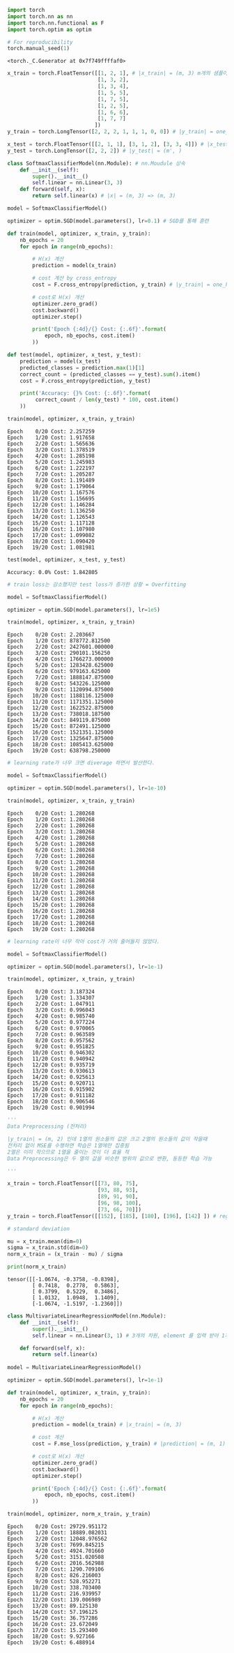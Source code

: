 

```python
import torch
import torch.nn as nn
import torch.nn.functional as F
import torch.optim as optim
```


```python
# For reproducibility
torch.manual_seed(1)
```




    <torch._C.Generator at 0x7f749ffffaf0>




```python
x_train = torch.FloatTensor([[1, 2, 1], # |x_train| = (m, 3) m개의 샘플이 각각 3개의 element를 가진 1d 벡터가 된다
                             [1, 3, 2],
                             [1, 3, 4],
                             [1, 5, 5],
                             [1, 7, 5],
                             [1, 2, 5],
                             [1, 6, 6],
                             [1, 7, 7]
                            ])
y_train = torch.LongTensor([2, 2, 2, 1, 1, 1, 0, 0]) # |y_train| = one_hot 벡터의 인덱스들을 m개 가지고 있음
```


```python
x_test = torch.FloatTensor([[2, 1, 1], [3, 1, 2], [3, 3, 4]]) # |x_test| = (m', 3) element의 수가 일치해야 함(같은 분포로부터 얻어진 데이터)
y_test = torch.LongTensor([2, 2, 2]) # |y_test| = (m', )
```


```python
class SoftmaxClassifierModel(nn.Module): # nn.Moudule 상속
    def __init__(self):
        super().__init__()
        self.linear = nn.Linear(3, 3)
    def forward(self, x):
        return self.linear(x) # |x| = (m, 3) => (m, 3)
```


```python
model = SoftmaxClassifierModel()
```


```python
optimizer = optim.SGD(model.parameters(), lr=0.1) # SGD를 통해 훈련
```


```python
def train(model, optimizer, x_train, y_train):
    nb_epochs = 20
    for epoch in range(nb_epochs):

        # H(x) 계산
        prediction = model(x_train)

        # cost 계산 by cross_entropy
        cost = F.cross_entropy(prediction, y_train) # |y_train| = one_hot 벡터의 인덱스이므로 prediction과 비교

        # cost로 H(x) 개선
        optimizer.zero_grad()
        cost.backward()
        optimizer.step()

        print('Epoch {:4d}/{} Cost: {:.6f}'.format(
            epoch, nb_epochs, cost.item()
        ))
```


```python
def test(model, optimizer, x_test, y_test):
    prediction = model(x_test)
    predicted_classes = prediction.max(1)[1]
    correct_count = (predicted_classes == y_test).sum().item()
    cost = F.cross_entropy(prediction, y_test)

    print('Accuracy: {}% Cost: {:.6f}'.format(
         correct_count / len(y_test) * 100, cost.item()
    ))
```


```python
train(model, optimizer, x_train, y_train)
```

    Epoch    0/20 Cost: 2.257259
    Epoch    1/20 Cost: 1.917658
    Epoch    2/20 Cost: 1.565636
    Epoch    3/20 Cost: 1.378519
    Epoch    4/20 Cost: 1.285198
    Epoch    5/20 Cost: 1.245983
    Epoch    6/20 Cost: 1.222197
    Epoch    7/20 Cost: 1.205287
    Epoch    8/20 Cost: 1.191489
    Epoch    9/20 Cost: 1.179064
    Epoch   10/20 Cost: 1.167576
    Epoch   11/20 Cost: 1.156695
    Epoch   12/20 Cost: 1.146284
    Epoch   13/20 Cost: 1.136250
    Epoch   14/20 Cost: 1.126543
    Epoch   15/20 Cost: 1.117128
    Epoch   16/20 Cost: 1.107980
    Epoch   17/20 Cost: 1.099082
    Epoch   18/20 Cost: 1.090420
    Epoch   19/20 Cost: 1.081981



```python
test(model, optimizer, x_test, y_test)
```

    Accuracy: 0.0% Cost: 1.842805



```python
# train loss는 감소했지만 test loss가 증가한 상황 = Overfitting
```


```python
model = SoftmaxClassifierModel()
```


```python
optimizer = optim.SGD(model.parameters(), lr=1e5)
```


```python
train(model, optimizer, x_train, y_train)
```

    Epoch    0/20 Cost: 2.203667
    Epoch    1/20 Cost: 878772.812500
    Epoch    2/20 Cost: 2427601.000000
    Epoch    3/20 Cost: 290101.156250
    Epoch    4/20 Cost: 1766273.000000
    Epoch    5/20 Cost: 1283428.625000
    Epoch    6/20 Cost: 979163.625000
    Epoch    7/20 Cost: 1888147.875000
    Epoch    8/20 Cost: 543226.125000
    Epoch    9/20 Cost: 1120994.875000
    Epoch   10/20 Cost: 1188116.125000
    Epoch   11/20 Cost: 1171351.125000
    Epoch   12/20 Cost: 1622522.875000
    Epoch   13/20 Cost: 738018.187500
    Epoch   14/20 Cost: 849119.875000
    Epoch   15/20 Cost: 872491.125000
    Epoch   16/20 Cost: 1521351.125000
    Epoch   17/20 Cost: 1325647.875000
    Epoch   18/20 Cost: 1085413.625000
    Epoch   19/20 Cost: 638798.250000



```python
# learning rate가 너무 크면 diverage 하면서 발산한다.
```


```python
model = SoftmaxClassifierModel()
```


```python
optimizer = optim.SGD(model.parameters(), lr=1e-10)
```


```python
train(model, optimizer, x_train, y_train)
```

    Epoch    0/20 Cost: 1.280268
    Epoch    1/20 Cost: 1.280268
    Epoch    2/20 Cost: 1.280268
    Epoch    3/20 Cost: 1.280268
    Epoch    4/20 Cost: 1.280268
    Epoch    5/20 Cost: 1.280268
    Epoch    6/20 Cost: 1.280268
    Epoch    7/20 Cost: 1.280268
    Epoch    8/20 Cost: 1.280268
    Epoch    9/20 Cost: 1.280268
    Epoch   10/20 Cost: 1.280268
    Epoch   11/20 Cost: 1.280268
    Epoch   12/20 Cost: 1.280268
    Epoch   13/20 Cost: 1.280268
    Epoch   14/20 Cost: 1.280268
    Epoch   15/20 Cost: 1.280268
    Epoch   16/20 Cost: 1.280268
    Epoch   17/20 Cost: 1.280268
    Epoch   18/20 Cost: 1.280268
    Epoch   19/20 Cost: 1.280268



```python
# learning rate이 너무 작아 cost가 거의 줄어들지 않았다.
```


```python
model = SoftmaxClassifierModel()
```


```python
optimizer = optim.SGD(model.parameters(), lr=1e-1)
```


```python
train(model, optimizer, x_train, y_train)
```

    Epoch    0/20 Cost: 3.187324
    Epoch    1/20 Cost: 1.334307
    Epoch    2/20 Cost: 1.047911
    Epoch    3/20 Cost: 0.996043
    Epoch    4/20 Cost: 0.985740
    Epoch    5/20 Cost: 0.977224
    Epoch    6/20 Cost: 0.970065
    Epoch    7/20 Cost: 0.963589
    Epoch    8/20 Cost: 0.957562
    Epoch    9/20 Cost: 0.951825
    Epoch   10/20 Cost: 0.946302
    Epoch   11/20 Cost: 0.940942
    Epoch   12/20 Cost: 0.935719
    Epoch   13/20 Cost: 0.930613
    Epoch   14/20 Cost: 0.925613
    Epoch   15/20 Cost: 0.920711
    Epoch   16/20 Cost: 0.915902
    Epoch   17/20 Cost: 0.911182
    Epoch   18/20 Cost: 0.906546
    Epoch   19/20 Cost: 0.901994



```python
'''
Data Preprocessing (전처리)

|y_train| = (m, 2) 인데 1열의 원소들의 값은 크고 2열의 원소들의 값이 작을때
전처리 없이 MSE를 수행하면 학습은 1열에만 집중됨 
2열은 이미 작으므로 1열을 줄이는 것이 더 효율 적
Data Preprocessing은 두 열의 값을 비슷한 범위의 값으로 변환, 동등한 학습 가능

'''

x_train = torch.FloatTensor([[73, 80, 75],
                             [93, 88, 93],
                             [89, 91, 90],
                             [96, 98, 100],
                             [73, 66, 70]])
y_train = torch.FloatTensor([[152], [185], [180], [196], [142] ]) # regression 문제 (class x) 입렵값이 실제값과 가까워지도록 훈련 => MSE loss
```


```python
# standard deviation

mu = x_train.mean(dim=0)
sigma = x_train.std(dim=0)
norm_x_train = (x_train - mu) / sigma

print(norm_x_train)
```

    tensor([[-1.0674, -0.3758, -0.8398],
            [ 0.7418,  0.2778,  0.5863],
            [ 0.3799,  0.5229,  0.3486],
            [ 1.0132,  1.0948,  1.1409],
            [-1.0674, -1.5197, -1.2360]])



```python
class MultivariateLinearRegressionModel(nn.Module):
    def __init__(self):
        super().__init__()
        self.linear = nn.Linear(3, 1) # 3개의 차원, element 를 입력 받아 1개의 element를 뱉어주는 linear layer

    def forward(self, x):
        return self.linear(x)
    
model = MultivariateLinearRegressionModel()

optimizer = optim.SGD(model.parameters(), lr=1e-1)

def train(model, optimizer, x_train, y_train):
    nb_epochs = 20
    for epoch in range(nb_epochs):

        # H(x) 계산
        prediction = model(x_train) # |x_train| = (m, 3)

        # cost 계산
        cost = F.mse_loss(prediction, y_train) # |prediction| = (m, 1)

        # cost로 H(x) 개선
        optimizer.zero_grad()
        cost.backward()
        optimizer.step()

        print('Epoch {:4d}/{} Cost: {:.6f}'.format(
            epoch, nb_epochs, cost.item()
        ))

train(model, optimizer, norm_x_train, y_train)
```

    Epoch    0/20 Cost: 29729.951172
    Epoch    1/20 Cost: 18889.082031
    Epoch    2/20 Cost: 12048.976562
    Epoch    3/20 Cost: 7699.845215
    Epoch    4/20 Cost: 4924.701660
    Epoch    5/20 Cost: 3151.020508
    Epoch    6/20 Cost: 2016.562988
    Epoch    7/20 Cost: 1290.709106
    Epoch    8/20 Cost: 826.216003
    Epoch    9/20 Cost: 528.952271
    Epoch   10/20 Cost: 338.703400
    Epoch   11/20 Cost: 216.939957
    Epoch   12/20 Cost: 139.006989
    Epoch   13/20 Cost: 89.125130
    Epoch   14/20 Cost: 57.196125
    Epoch   15/20 Cost: 36.757286
    Epoch   16/20 Cost: 23.672049
    Epoch   17/20 Cost: 15.293400
    Epoch   18/20 Cost: 9.927166
    Epoch   19/20 Cost: 6.488914

